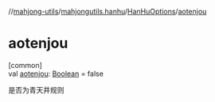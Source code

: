 //[mahjong-utils](../../../index.md)/[mahjongutils.hanhu](../index.md)/[HanHuOptions](index.md)/[aotenjou](aotenjou.md)

# aotenjou

[common]\
val [aotenjou](aotenjou.md): [Boolean](https://kotlinlang.org/api/latest/jvm/stdlib/kotlin-stdlib/kotlin/-boolean/index.html) = false

是否为青天井规则

